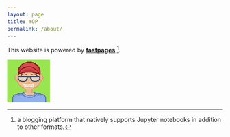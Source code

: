 ```yaml
---
layout: page
title: YOP
permalink: /about/
---
```


This website is powered by **[fastpages](https://github.com/fastai/fastpages)** [^1].



[^1]:a blogging platform that natively supports Jupyter notebooks in addition to other formats.

<p align="left">
  <img src="images/jdg.png">
</p>
